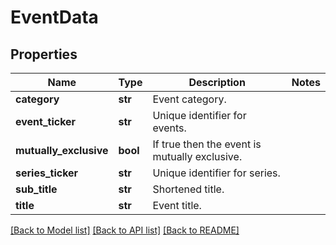 # EventData

## Properties
Name | Type | Description | Notes
------------ | ------------- | ------------- | -------------
**category** | **str** | Event category. | 
**event_ticker** | **str** | Unique identifier for events. | 
**mutually_exclusive** | **bool** | If true then the event is mutually exclusive. | 
**series_ticker** | **str** | Unique identifier for series. | 
**sub_title** | **str** | Shortened title. | 
**title** | **str** | Event title. | 

[[Back to Model list]](../README.md#documentation-for-models) [[Back to API list]](../README.md#documentation-for-api-endpoints) [[Back to README]](../README.md)

